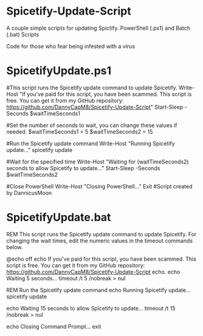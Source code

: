 # Spicetify-Update-Script
A couple simple scripts for updating Spictify.
PowerShell (.ps1) and Batch (.bat) Scripts


Code for those who fear being infested with a virus

# SpicetifyUpdate.ps1

#This script runs the Spicetify update command to update Spicetify.
Write-Host "If you've paid for this script, you have been scammed. This script is free. You can get it from my GitHub repository: https://github.com/DannyCapM8/Spicetify-Update-Script"
Start-Sleep -Seconds $waitTimeSeconds1

#Set the number of seconds to wait, you can change these values if needed.
$waitTimeSeconds1 = 5
$waitTimeSeconds2 = 15

#Run the Spicetify update command
Write-Host "Running Spicetify update..."
spicetify update

#Wait for the specified time
Write-Host "Waiting for $($waitTimeSeconds2) seconds to allow Spicetify to update..."
Start-Sleep -Seconds $waitTimeSeconds2

#Close PowerShell
Write-Host "Closing PowerShell..."
Exit
#Script created by DannicusMoon


# SpicetifyUpdate.bat

REM This script runs the Spicetify update command to update Spicetify. For changing the wait times, edit the numeric values in the timeout commands below. 

@echo off
echo If you've paid for this script, you have been scammed. This script is free. You can get it from my GitHub repository: https://github.com/DannyCapM8/Spicetify-Update-Script
echo.
echo Waiting 5 seconds...
timeout /t 5 /nobreak > nul

REM Run the Spicetify update command
echo Running Spicetify update...
spicetify update

echo Waiting 15 seconds to allow Spicetify to update...
timeout /t 15 /nobreak > nul

echo Closing Command Prompt...
exit
